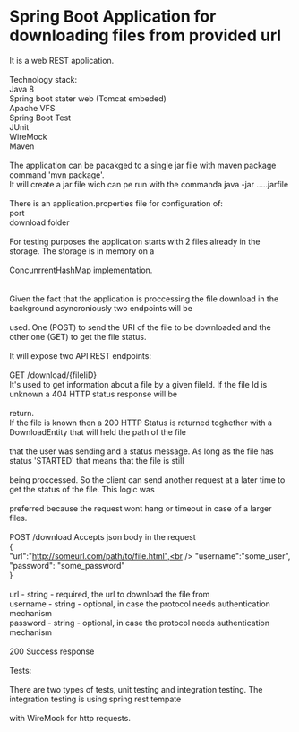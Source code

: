 Spring Boot Application for downloading files from provided url
===============================================================

 It is a web REST application.<br />
<br />
Technology stack:<br />
Java 8<br />
Spring boot stater web (Tomcat embeded)<br />
Apache VFS<br />
Spring Boot Test<br />
JUnit<br />
WireMock<br />
Maven<br />
<br />
The application can be pacakged to a single jar file with maven package command 'mvn package'.<br />
It will create a jar file wich can pe run with the commanda java -jar .....jarfile<br />
<br />
There is an application.properties file for configuration of:<br />
port<br />
download folder<br />
<br />
For testing purposes the application starts with 2 files already in the storage. The storage is in memory on a <br />
<br />
ConcunrrentHashMap implementation.<br />
<br />
<br />
Given the fact that the application is proccessing the file download in the background asyncroniously two endpoints will be <br />
<br />
used. One (POST) to send the URI of the file to be downloaded and the other one (GET) to get the file status.<br />
<br />
It will expose two API REST endpoints:<br />
<br />
GET /download/{fileIiD}<br />
It's used to get information about a file by a given fileId. If the file Id is unknown a 404 HTTP status response will be <br />
<br />
return.<br />
If the file is known then a 200 HTTP Status is returned toghether with a DownloadEntity that will held the path of the file <br />
<br />
that the user was sending and a status message. As long as the file has status 'STARTED' that means that the file is still <br />
<br />
being proccessed. So the client can send another request at a later time to get the status of the file. This logic was <br />
<br />
preferred because the request wont hang or timeout in case of a larger files.<br />
<br />
POST /download Accepts json body in the request<br />
{<br />
"url":"http://someurl.com/path/to/file.html",<br />
"username":"some_user",<br />
"password": "some_password"<br />
}<br />
<br />
url - string - required, the url to download the file from<br />
username - string - optional, in case the protocol needs authentication mechanism<br />
password - string - optional, in case the protocol needs authentication mechanism<br />
<br />
200 Success response<br />
<br />
Tests:<br />
<br />
There are two types of tests, unit testing and integration testing. The integration testing is using spring rest tempate <br />
<br />
with WireMock for http requests.